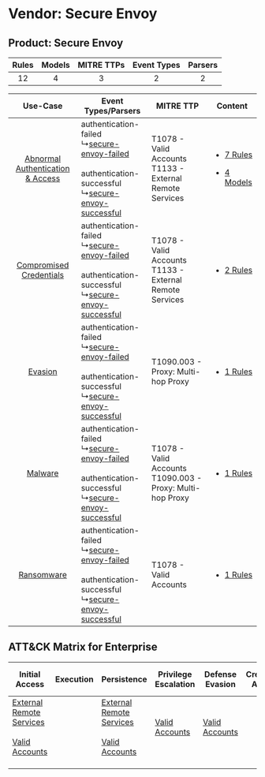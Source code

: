 Vendor: Secure Envoy
====================
Product: Secure Envoy
---------------------
| Rules | Models | MITRE TTPs | Event Types | Parsers |
|:-----:|:------:|:----------:|:-----------:|:-------:|
|  12   |   4    |     3      |      2      |    2    |

|    Use-Case    | Event Types/Parsers    | MITRE TTP    | Content    |
|:----:| ---- | ---- | ---- |
| [Abnormal Authentication & Access](../../../UseCases/uc_abnormal_authentication_&_access.md) |  authentication-failed<br> ↳[secure-envoy-failed](Ps/pC_secureenvoyfailed.md)<br><br> authentication-successful<br> ↳[secure-envoy-successful](Ps/pC_secureenvoysuccessful.md)<br> | T1078 - Valid Accounts<br>T1133 - External Remote Services<br>   | [<ul><li>7 Rules</li></ul><ul><li>4 Models</li></ul>](RM/r_m_secure_envoy_secure_envoy_Abnormal_Authentication_&_Access.md) |
|          [Compromised Credentials](../../../UseCases/uc_compromised_credentials.md)          |  authentication-failed<br> ↳[secure-envoy-failed](Ps/pC_secureenvoyfailed.md)<br><br> authentication-successful<br> ↳[secure-envoy-successful](Ps/pC_secureenvoysuccessful.md)<br> | T1078 - Valid Accounts<br>T1133 - External Remote Services<br>   | [<ul><li>2 Rules</li></ul>](RM/r_m_secure_envoy_secure_envoy_Compromised_Credentials.md)    |
|    [Evasion](../../../UseCases/uc_evasion.md)    |  authentication-failed<br> ↳[secure-envoy-failed](Ps/pC_secureenvoyfailed.md)<br><br> authentication-successful<br> ↳[secure-envoy-successful](Ps/pC_secureenvoysuccessful.md)<br> | T1090.003 - Proxy: Multi-hop Proxy<br>    | [<ul><li>1 Rules</li></ul>](RM/r_m_secure_envoy_secure_envoy_Evasion.md)    |
|    [Malware](../../../UseCases/uc_malware.md)    |  authentication-failed<br> ↳[secure-envoy-failed](Ps/pC_secureenvoyfailed.md)<br><br> authentication-successful<br> ↳[secure-envoy-successful](Ps/pC_secureenvoysuccessful.md)<br> | T1078 - Valid Accounts<br>T1090.003 - Proxy: Multi-hop Proxy<br> | [<ul><li>1 Rules</li></ul>](RM/r_m_secure_envoy_secure_envoy_Malware.md)    |
|    [Ransomware](../../../UseCases/uc_ransomware.md)    |  authentication-failed<br> ↳[secure-envoy-failed](Ps/pC_secureenvoyfailed.md)<br><br> authentication-successful<br> ↳[secure-envoy-successful](Ps/pC_secureenvoysuccessful.md)<br> | T1078 - Valid Accounts<br>    | [<ul><li>1 Rules</li></ul>](RM/r_m_secure_envoy_secure_envoy_Ransomware.md)    |

ATT&CK Matrix for Enterprise
----------------------------
| Initial Access                                                                                                                                   | Execution | Persistence                                                                                                                                      | Privilege Escalation                                                | Defense Evasion                                                     | Credential Access | Discovery | Lateral Movement | Collection | Command and Control                                                                                                                       | Exfiltration | Impact |
| ------------------------------------------------------------------------------------------------------------------------------------------------ | --------- | ------------------------------------------------------------------------------------------------------------------------------------------------ | ------------------------------------------------------------------- | ------------------------------------------------------------------- | ----------------- | --------- | ---------------- | ---------- | ----------------------------------------------------------------------------------------------------------------------------------------- | ------------ | ------ |
| [External Remote Services](https://attack.mitre.org/techniques/T1133)<br><br>[Valid Accounts](https://attack.mitre.org/techniques/T1078)<br><br> |           | [External Remote Services](https://attack.mitre.org/techniques/T1133)<br><br>[Valid Accounts](https://attack.mitre.org/techniques/T1078)<br><br> | [Valid Accounts](https://attack.mitre.org/techniques/T1078)<br><br> | [Valid Accounts](https://attack.mitre.org/techniques/T1078)<br><br> |                   |           |                  |            | [Proxy: Multi-hop Proxy](https://attack.mitre.org/techniques/T1090/003)<br><br>[Proxy](https://attack.mitre.org/techniques/T1090)<br><br> |              |        |